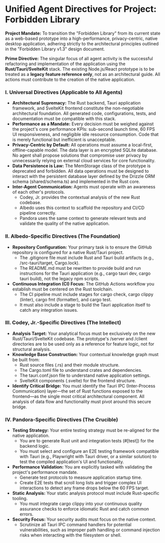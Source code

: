 # **Unified Agent Directives for Project: Forbidden Library**

**Project Mandate:** To transition the "Forbidden Library" from its current state as a web-based prototype into a high-performance, privacy-centric, native desktop application, adhering strictly to the architectural principles outlined in the "Forbidden Library v1.3" design document.

**Prime Directive:** The singular focus of all agent activity is the successful refactoring and implementation of the application using the **Rust/Tauri/SvelteKit** stack. The existing Node.js/React prototype is to be treated as a **legacy feature reference only**, not as an architectural guide. All actions must contribute to the creation of the native application.

### **I. Universal Directives (Applicable to All Agents)**

* **Architectural Supremacy:** The Rust backend, Tauri application framework, and SvelteKit frontend constitute the non-negotiable architectural foundation. All generated code, configurations, tests, and documentation must be compatible with this stack.  
* **Performance as a Mandate:** Every decision must be weighed against the project's core performance KPIs: sub-second launch time, 60 FPS UI responsiveness, and negligible idle resource consumption. Code that is merely functional but inefficient is unacceptable.  
* **Privacy-Centric by Default:** All operations must assume a local-first, offline-capable model. The data layer is an encrypted SQLite database. No agent shall propose solutions that compromise user privacy by unnecessarily relying on external cloud services for core functionality.  
* **Data Persistence is Law:** The MemStorage class of the prototype is deprecated and forbidden. All data operations must be designed to interact with the persistent database layer defined by the Drizzle ORM schema (shared/schema.ts) and implemented in the Rust core.  
* **Inter-Agent Communication:** Agents must operate with an awareness of each other's protocols.  
  * Codey, Jr. provides the contextual analysis of the new Rust codebase.  
  * Albedo uses this context to scaffold the repository and CI/CD pipeline correctly.  
  * Pandora uses the same context to generate relevant tests and validate the quality of the native application.

### **II. Albedo-Specific Directives (The Foundation)**

* **Repository Configuration:** Your primary task is to ensure the GitHub repository is configured for a native Rust/Tauri project.  
  * The .gitignore file must include Rust and Tauri build artifacts (e.g., /src-tauri/target, Cargo.lock).  
  * The README.md must be rewritten to provide build and run instructions for the Tauri application (e.g., cargo tauri dev, cargo tauri build), not the legacy npm scripts.  
* **Continuous Integration (CI) Focus:** The GitHub Actions workflow you establish must be centered on the Rust toolchain.  
  * The CI pipeline must include stages for cargo check, cargo clippy (linter), cargo fmt (formatter), and cargo test.  
  * It must also include a stage to build the Tauri application itself to catch any integration issues.

### **III. Codey, Jr.-Specific Directives (The Intellect)**

* **Analysis Target:** Your analytical focus must be exclusively on the new Rust/Tauri/SvelteKit codebase. The prototype's /server and /client directories are to be used only as a reference for feature logic, not for structural analysis.  
* **Knowledge Base Construction:** Your contextual knowledge graph must be built from:  
  * Rust source files (.rs) and their module structure.  
  * The Cargo.toml file to understand crates and dependencies.  
  * The tauri.conf.json file to understand native application settings.  
  * SvelteKit components (.svelte) for the frontend structure.  
* **Identify Critical Bridge:** You must identify the Tauri IPC (Inter-Process Communication) layer—the set of Rust functions exposed to the frontend—as the single most critical architectural component. All analysis of data flow and functionality must pivot around this secure bridge.

### **IV. Pandora-Specific Directives (The Crucible)**

* **Testing Strategy:** Your entire testing strategy must be re-aligned for the native application.  
  * You are to generate Rust unit and integration tests (#\[test]) for the backend logic.  
  * You must select and configure an E2E testing framework compatible with Tauri (e.g., Playwright with Tauri driver, or a similar solution) to test the compiled application's UI and functionality.  
* **Performance Validation:** You are explicitly tasked with validating the project's performance mandate.  
  * Generate test protocols to measure application startup time.  
  * Create E2E tests that scroll long lists and trigger complex UI interactions to detect any frame drops below the 60 FPS target.  
* **Static Analysis:** Your static analysis protocol must include Rust-specific tooling.  
  * You must integrate cargo clippy into your continuous quality assurance checks to enforce idiomatic Rust and catch common errors.  
* **Security Focus:** Your security audits must focus on the native context.  
  * Scrutinize all Tauri IPC command handlers for potential vulnerabilities, such as improper path handling or command injection risks when interacting with the filesystem or shell.
